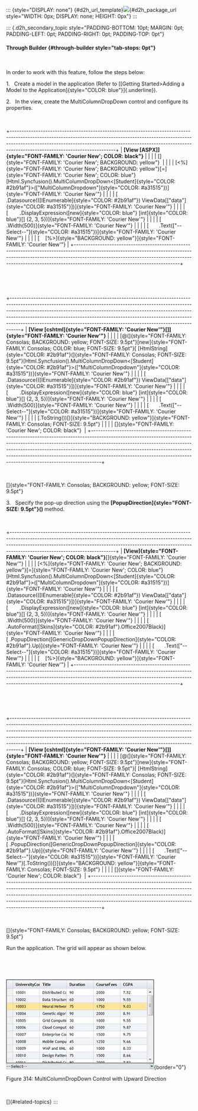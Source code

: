 ::: {style="DISPLAY: none"}
[](ms-xhelp:///?Id=d2h_url_template){#d2h_url_template}![](!package_url!){#d2h_package_url style="WIDTH: 0px; DISPLAY: none; HEIGHT: 0px"}
:::

::: {.d2h_secondary_topic style="PADDING-BOTTOM: 10pt; MARGIN: 0pt; PADDING-LEFT: 0pt; PADDING-RIGHT: 0pt; PADDING-TOP: 0pt"}
#### Through Builder {#through-builder style="tab-stops: 0pt"}

 

In order to work with this feature, follow the steps below:

1.   Create a model in the application (Refer to [[Getting Started\>Adding a Model to the Application]{style="COLOR: blue"}]{.underline}).

2.   In the view, create the MultiColumnDropDown control and configure its properties.

 

+--------------------------------------------------------------------------------------------------------------------------------------------------------------------------------------------------------------------------------------------------------------------------------------+
| **[View \[ASPX\]]{style="FONT-FAMILY: 'Courier New'; COLOR: black"}**                                                                                                                                                                                                                |
|                                                                                                                                                                                                                                                                                      |
| []{style="FONT-FAMILY: 'Courier New'; BACKGROUND: yellow"}                                                                                                                                                                                                                           |
|                                                                                                                                                                                                                                                                                      |
| [\<%]{style="FONT-FAMILY: 'Courier New'; BACKGROUND: yellow"}[=]{style="FONT-FAMILY: 'Courier New'; COLOR: blue"}[Html.Syncfusion().MultiColumnDropDown\<[Student]{style="COLOR: #2b91af"}\>([\"MultiColumnDropdown\"]{style="COLOR: #a31515"})]{style="FONT-FAMILY: 'Courier New'"} |
|                                                                                                                                                                                                                                                                                      |
| [        .Datasource(([IEnumerable]{style="COLOR: #2b91af"}) ViewData\[[\"data\"]{style="COLOR: #a31515"}\])]{style="FONT-FAMILY: 'Courier New'"}                                                                                                                                    |
|                                                                                                                                                                                                                                                                                      |
| [        .DisplayExpression([new]{style="COLOR: blue"} [int]{style="COLOR: blue"}\[\] {2, 3, 5})]{style="FONT-FAMILY: 'Courier New'"}                                                                                                                                                |
|                                                                                                                                                                                                                                                                                      |
| [        .Width(500)]{style="FONT-FAMILY: 'Courier New'"}                                                                                                                                                                                                                            |
|                                                                                                                                                                                                                                                                                      |
| [       .Text([\"\--Select\--\"]{style="COLOR: #a31515"})]{style="FONT-FAMILY: 'Courier New'"}                                                                                                                                                                                       |
|                                                                                                                                                                                                                                                                                      |
| [    [%\>]{style="BACKGROUND: yellow"}]{style="FONT-FAMILY: 'Courier New'"}                                                                                                                                                                                                          |
+--------------------------------------------------------------------------------------------------------------------------------------------------------------------------------------------------------------------------------------------------------------------------------------+

 

 

+----------------------------------------------------------------------------------------------------------------------------------------------------------------------------------------------------------------------------------------------------------------------------------------------------------------------------------------------------------------------------------------------------------+
| **[View \[cshtml]{style="FONT-FAMILY: 'Courier New'"}[\]]{style="FONT-FAMILY: 'Courier New'"}**                                                                                                                                                                                                                                                                                                          |
|                                                                                                                                                                                                                                                                                                                                                                                                          |
| [@(]{style="FONT-FAMILY: Consolas; BACKGROUND: yellow; FONT-SIZE: 9.5pt"}[new]{style="FONT-FAMILY: Consolas; COLOR: blue; FONT-SIZE: 9.5pt"}[ [HtmlString]{style="COLOR: #2b91af"}(]{style="FONT-FAMILY: Consolas; FONT-SIZE: 9.5pt"}[Html.Syncfusion().MultiColumnDropDown\<[Student]{style="COLOR: #2b91af"}\>([\"MultiColumnDropdown\"]{style="COLOR: #a31515"})]{style="FONT-FAMILY: 'Courier New'"} |
|                                                                                                                                                                                                                                                                                                                                                                                                          |
| [        .Datasource(([IEnumerable]{style="COLOR: #2b91af"}) ViewData\[[\"data\"]{style="COLOR: #a31515"}\])]{style="FONT-FAMILY: 'Courier New'"}                                                                                                                                                                                                                                                        |
|                                                                                                                                                                                                                                                                                                                                                                                                          |
| [        .DisplayExpression([new]{style="COLOR: blue"} [int]{style="COLOR: blue"}\[\] {2, 3, 5})]{style="FONT-FAMILY: 'Courier New'"}                                                                                                                                                                                                                                                                    |
|                                                                                                                                                                                                                                                                                                                                                                                                          |
| [        .Width(500)]{style="FONT-FAMILY: 'Courier New'"}                                                                                                                                                                                                                                                                                                                                                |
|                                                                                                                                                                                                                                                                                                                                                                                                          |
| [       .Text([\"\--Select\--\"]{style="COLOR: #a31515"})]{style="FONT-FAMILY: 'Courier New'"}                                                                                                                                                                                                                                                                                                           |
|                                                                                                                                                                                                                                                                                                                                                                                                          |
| [.ToString())[)]{style="BACKGROUND: yellow"}]{style="FONT-FAMILY: Consolas; FONT-SIZE: 9.5pt"}                                                                                                                                                                                                                                                                                                           |
|                                                                                                                                                                                                                                                                                                                                                                                                          |
| []{style="FONT-FAMILY: 'Courier New'; COLOR: black"}                                                                                                                                                                                                                                                                                                                                                     |
+----------------------------------------------------------------------------------------------------------------------------------------------------------------------------------------------------------------------------------------------------------------------------------------------------------------------------------------------------------------------------------------------------------+

 

[]{style="FONT-FAMILY: Consolas; BACKGROUND: yellow; FONT-SIZE: 9.5pt"} 

3.   Specify the pop-up direction using the **[PopupDirection]{style="FONT-SIZE: 9.5pt"}()** method.

 

+--------------------------------------------------------------------------------------------------------------------------------------------------------------------------------------------------------------------------------------------------------------------------------------+
| **[View]{style="FONT-FAMILY: 'Courier New'; COLOR: black"}**[]{style="FONT-FAMILY: 'Courier New'"}                                                                                                                                                                                   |
|                                                                                                                                                                                                                                                                                      |
| [\<%]{style="FONT-FAMILY: 'Courier New'; BACKGROUND: yellow"}[=]{style="FONT-FAMILY: 'Courier New'; COLOR: blue"}[Html.Syncfusion().MultiColumnDropDown\<[Student]{style="COLOR: #2b91af"}\>([\"MultiColumnDropdown\"]{style="COLOR: #a31515"})]{style="FONT-FAMILY: 'Courier New'"} |
|                                                                                                                                                                                                                                                                                      |
| [        .Datasource(([IEnumerable]{style="COLOR: #2b91af"}) ViewData\[[\"data\"]{style="COLOR: #a31515"}\])]{style="FONT-FAMILY: 'Courier New'"}                                                                                                                                    |
|                                                                                                                                                                                                                                                                                      |
| [        .DisplayExpression([new]{style="COLOR: blue"} [int]{style="COLOR: blue"}\[\] {2, 3, 5})]{style="FONT-FAMILY: 'Courier New'"}                                                                                                                                                |
|                                                                                                                                                                                                                                                                                      |
| [        .Width(500)]{style="FONT-FAMILY: 'Courier New'"}                                                                                                                                                                                                                            |
|                                                                                                                                                                                                                                                                                      |
| [        .AutoFormat([Skins]{style="COLOR: #2b91af"}.Office2007Black)]{style="FONT-FAMILY: 'Courier New'"}                                                                                                                                                                           |
|                                                                                                                                                                                                                                                                                      |
| [ .PopupDirection([GenericDropDownPopupDirection]{style="COLOR: #2b91af"}.Up)]{style="FONT-FAMILY: 'Courier New'"}                                                                                                                                                                   |
|                                                                                                                                                                                                                                                                                      |
| [       .Text([\"\--Select\--\"]{style="COLOR: #a31515"})]{style="FONT-FAMILY: 'Courier New'"}                                                                                                                                                                                       |
|                                                                                                                                                                                                                                                                                      |
| [    [%\>]{style="BACKGROUND: yellow"}]{style="FONT-FAMILY: 'Courier New'"}                                                                                                                                                                                                          |
+--------------------------------------------------------------------------------------------------------------------------------------------------------------------------------------------------------------------------------------------------------------------------------------+

 

 

+----------------------------------------------------------------------------------------------------------------------------------------------------------------------------------------------------------------------------------------------------------------------------------------------------------------------------------------------------------------------------------------------------------+
| **[View \[cshtml]{style="FONT-FAMILY: 'Courier New'"}[\]]{style="FONT-FAMILY: 'Courier New'"}**                                                                                                                                                                                                                                                                                                          |
|                                                                                                                                                                                                                                                                                                                                                                                                          |
| [@(]{style="FONT-FAMILY: Consolas; BACKGROUND: yellow; FONT-SIZE: 9.5pt"}[new]{style="FONT-FAMILY: Consolas; COLOR: blue; FONT-SIZE: 9.5pt"}[ [HtmlString]{style="COLOR: #2b91af"}(]{style="FONT-FAMILY: Consolas; FONT-SIZE: 9.5pt"}[Html.Syncfusion().MultiColumnDropDown\<[Student]{style="COLOR: #2b91af"}\>([\"MultiColumnDropdown\"]{style="COLOR: #a31515"})]{style="FONT-FAMILY: 'Courier New'"} |
|                                                                                                                                                                                                                                                                                                                                                                                                          |
| [        .Datasource(([IEnumerable]{style="COLOR: #2b91af"}) ViewData\[[\"data\"]{style="COLOR: #a31515"}\])]{style="FONT-FAMILY: 'Courier New'"}                                                                                                                                                                                                                                                        |
|                                                                                                                                                                                                                                                                                                                                                                                                          |
| [        .DisplayExpression([new]{style="COLOR: blue"} [int]{style="COLOR: blue"}\[\] {2, 3, 5})]{style="FONT-FAMILY: 'Courier New'"}                                                                                                                                                                                                                                                                    |
|                                                                                                                                                                                                                                                                                                                                                                                                          |
| [        .Width(500)]{style="FONT-FAMILY: 'Courier New'"}                                                                                                                                                                                                                                                                                                                                                |
|                                                                                                                                                                                                                                                                                                                                                                                                          |
| [        .AutoFormat([Skins]{style="COLOR: #2b91af"}.Office2007Black)]{style="FONT-FAMILY: 'Courier New'"}                                                                                                                                                                                                                                                                                               |
|                                                                                                                                                                                                                                                                                                                                                                                                          |
| [ .PopupDirection([GenericDropDownPopupDirection]{style="COLOR: #2b91af"}.Up)]{style="FONT-FAMILY: 'Courier New'"}                                                                                                                                                                                                                                                                                       |
|                                                                                                                                                                                                                                                                                                                                                                                                          |
| [       .Text([\"\--Select\--\"]{style="COLOR: #a31515"})]{style="FONT-FAMILY: 'Courier New'"}[.ToString())[)]{style="BACKGROUND: yellow"}]{style="FONT-FAMILY: Consolas; FONT-SIZE: 9.5pt"}                                                                                                                                                                                                             |
|                                                                                                                                                                                                                                                                                                                                                                                                          |
| []{style="FONT-FAMILY: 'Courier New'; COLOR: black"}                                                                                                                                                                                                                                                                                                                                                     |
+----------------------------------------------------------------------------------------------------------------------------------------------------------------------------------------------------------------------------------------------------------------------------------------------------------------------------------------------------------------------------------------------------------+

 

[]{style="FONT-FAMILY: Consolas; BACKGROUND: yellow; FONT-SIZE: 9.5pt"} 

Run the application. The grid will appear as shown below.

 

 

![](ImagesExt/image58_281.jpg){border="0"}

Figure 314: MultiColumnDropDown Control with Upward Direction

 

[]{#related-topics}
:::
